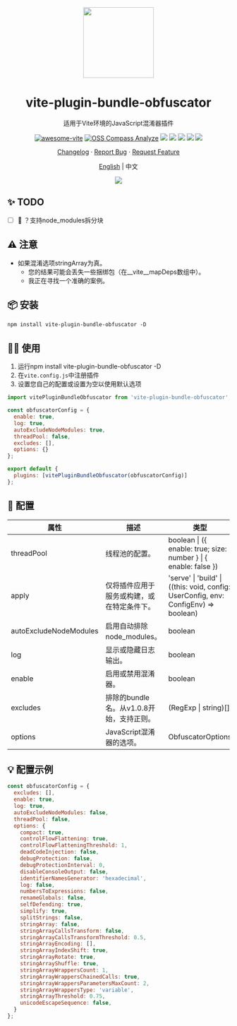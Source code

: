 <div align="center">

<img height="160" src="https://www.obfuscator.io/static/images/logo.png" alt="" />

# vite-plugin-bundle-obfuscator

适用于Vite环境的JavaScript混淆器插件

[![awesome-vite](https://awesome.re/badge.svg)](https://github.com/vitejs/awesome-vite)
[![OSS Compass Analyze](https://oss-compass.org/badge/s6hwec8f.svg?metric=community)](https://oss-compass.org/analyze/s6hwec8f#community_service_support)
[![][npm-release-shield]][npm-release-link]
[![][npm-downloads-shield]][npm-release-link]
[![][github-releasedate-shield]][github-releasedate-link]
[![][github-issues-shield]][github-issues-link]
[![][github-license-shield]][github-license-link]

[Changelog](./CHANGELOG.md) · [Report Bug][github-issues-link] · [Request Feature][github-pr-link]

<p align="center"><a href="./README.md">English</a> | 中文</p>

![](https://raw.githubusercontent.com/andreasbm/readme/master/assets/lines/rainbow.png)

</div>

[npm-release-shield]: https://img.shields.io/npm/v/vite-plugin-bundle-obfuscator?color=369eff&labelColor=black&logo=npm&logoColor=white

[npm-downloads-shield]: https://img.shields.io/npm/dt/vite-plugin-bundle-obfuscator?color=red&labelColor=black&logo=npm&logoColor=white

[npm-release-link]: https://www.npmjs.com/package/vite-plugin-bundle-obfuscator

[github-releasedate-shield]: https://img.shields.io/github/release-date/z0ffy/vite-plugin-bundle-obfuscator?labelColor=black

[github-releasedate-link]: https://github.com/z0ffy/vite-plugin-bundle-obfuscator/releases

[github-issues-shield]: https://img.shields.io/github/issues/z0ffy/vite-plugin-bundle-obfuscator?color=ff80eb&labelColor=black

[github-issues-link]: https://github.com/z0ffy/vite-plugin-bundle-obfuscator/issues

[github-license-shield]: https://img.shields.io/github/license/z0ffy/vite-plugin-bundle-obfuscator?color=white&labelColor=black

[github-license-link]: https://github.com/z0ffy/vite-plugin-bundle-obfuscator/blob/main/LICENSE

[github-pr-link]: https://github.com/z0ffy/vite-plugin-bundle-obfuscator/pulls

## ✨ TODO

- [ ] 💎 ？支持node_modules拆分块

## ⚠️ 注意

- 如果混淆选项stringArray为真。
  - 您的结果可能会丢失一些捆绑包（在__vite__mapDeps数组中）。
  - 我正在寻找一个准确的案例。

## 📦 安装

```shell
npm install vite-plugin-bundle-obfuscator -D
```

## 👨‍💻 使用

1. 运行npm install vite-plugin-bundle-obfuscator -D
2. 在`vite.config.js`中注册插件
3. 设置您自己的配置或设置为空以使用默认选项

```javascript
import vitePluginBundleObfuscator from 'vite-plugin-bundle-obfuscator';

const obfuscatorConfig = {
  enable: true,
  log: true,
  autoExcludeNodeModules: true,
  threadPool: false,
  excludes: [],
  options: {}
};

export default {
  plugins: [vitePluginBundleObfuscator(obfuscatorConfig)]
};
```

## 💪 配置

| 属性                     | 描述                         | 类型                                                                                  | 默认值            | 版本     |
|------------------------|----------------------------|-------------------------------------------------------------------------------------|----------------|--------|
| threadPool             | 线程池的配置。                    | boolean \| ({ enable: true; size: number } \| { enable: false })                    | false          | v1.2.0 |
| apply                  | 仅将插件应用于服务或构建，或在特定条件下。      | 'serve' \| 'build' \| ((this: void, config: UserConfig, env: ConfigEnv) => boolean) | build          | v1.1.0 |
| autoExcludeNodeModules | 启用自动排除node_modules。        | boolean                                                                             | false          | v1.0.9 |
| log                    | 显示或隐藏日志输出。                 | boolean                                                                             | true           | v1.0.4 |
| enable                 | 启用或禁用混淆器。                  | boolean                                                                             | true           | v1.0.1 |
| excludes               | 排除的bundle名。从v1.0.8开始，支持正则。 | (RegExp \| string)[]                                                                | []             | v1.0.0 |
| options                | JavaScript混淆器的选项。          | ObfuscatorOptions                                                                   | Config example | v1.0.0 |

## 💡 配置示例

```javascript
const obfuscatorConfig = {
  excludes: [],
  enable: true,
  log: true,
  autoExcludeNodeModules: false,
  threadPool: false,
  options: {
    compact: true,
    controlFlowFlattening: true,
    controlFlowFlatteningThreshold: 1,
    deadCodeInjection: false,
    debugProtection: false,
    debugProtectionInterval: 0,
    disableConsoleOutput: false,
    identifierNamesGenerator: 'hexadecimal',
    log: false,
    numbersToExpressions: false,
    renameGlobals: false,
    selfDefending: true,
    simplify: true,
    splitStrings: false,
    stringArray: false,
    stringArrayCallsTransform: false,
    stringArrayCallsTransformThreshold: 0.5,
    stringArrayEncoding: [],
    stringArrayIndexShift: true,
    stringArrayRotate: true,
    stringArrayShuffle: true,
    stringArrayWrappersCount: 1,
    stringArrayWrappersChainedCalls: true,
    stringArrayWrappersParametersMaxCount: 2,
    stringArrayWrappersType: 'variable',
    stringArrayThreshold: 0.75,
    unicodeEscapeSequence: false,
  }
};
```
